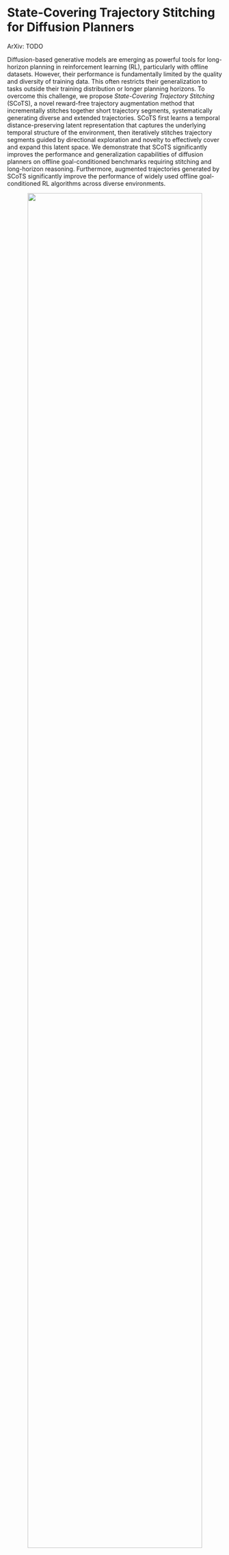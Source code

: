 # State-Covering Trajectory Stitching for Diffusion Planners

ArXiv: TODO

Diffusion-based generative models are emerging as powerful tools for long-horizon planning in reinforcement learning (RL), particularly with offline datasets. However, their performance is fundamentally limited by the quality and diversity of training data. This often restricts their generalization to tasks outside their training distribution or longer planning horizons. To overcome this challenge, we propose *State-Covering Trajectory Stitching* (SCoTS), a novel reward-free trajectory augmentation method that incrementally stitches together short trajectory segments, systematically generating diverse and extended trajectories. SCoTS first learns a temporal distance-preserving latent representation that captures the underlying temporal structure of the environment, then iteratively stitches trajectory segments guided by directional exploration and novelty to effectively cover and expand this latent space. We demonstrate that SCoTS significantly improves the performance and generalization capabilities of diffusion planners on offline goal-conditioned benchmarks requiring stitching and long-horizon reasoning. Furthermore, augmented trajectories generated by SCoTS significantly improve the performance of widely used offline goal-conditioned RL algorithms across diverse environments.

<p align='center'>
    <img src="assets/figure3.png" width=90%>
</p>

## Table of Contents

-   [Installation](#installation)
-   [Running Experiments](#running-experiments)
    -   [Diffusion Planning with SCoTS-Augmented Data (Sec 4.3)](#diffusion-planning-with-scots-augmented-data-sec-43)
    -   [Offline GCRL with SCoTS-Augmented Data (Sec 4.4)](#offline-gcrl-with-scots-augmented-data-sec-44)

---

## Installation

1.  **Create and activate a Conda environment:**
    We recommend using Python 3.9.
    ```bash
    conda create -n scots python=3.9
    conda activate scots
    ```

2.  **Install project dependencies:**
    This command installs the current project in editable mode and then installs dependencies from `requirements.txt`. Ensure `requirements.txt` is comprehensive.
    ```bash
    pip install -e .
    pip install -r requirements.txt
    ```

---

## Running Experiments

This section details how to reproduce the main experimental results presented in the paper.

### Diffusion Planning with SCoTS-Augmented Data (Sec 4.3)

This involves a pipeline of training several components:
*All scripts are assumed to be run from the root directory of this repository.*

1.  **Train Inverse Dynamics Model:**
    This model is used by SCoTS to predict actions for state-only stitched trajectories.
    ```bash
    bash scripts/invdyn.sh
    ```

2.  **Train Temporal Distance-Preserving Representation ($\phi$):**
    ```bash
    cd scripts/HILP
    # Train the JAX-based model
    bash hilp_ogbench.sh
    # Convert the trained JAX model to torch model
    bash hilp_jax2torch.sh
    cd ../.. # Return to the root directory
    ```

3.  **Train SCoTS Stitcher and Augment Data:**
    This step trains the diffusion-based stitcher component of SCoTS and then uses the complete SCoTS pipeline (trained $\phi$, stitcher, and inverse dynamics model) to generate the augmented dataset $\mathcal{D}_{\text{aug}}$.
    ```bash
    bash scripts/stitcher.sh
    ```
    Augmented datasets (e.g., `{env_name}_augmented.npz` and `{env_name}_augmented-val.npz`) will be saved, typically under a path like `results/stitcher_ogbench_H26/{env_name}/`.

4.  **Train Low-Level Controllers:**
    ```bash
    cd scripts/low_level_controller
    # Train JAX model
    bash gciql.sh
    # Convert JAX model to torch model
    bash gciql_jax2torch.sh

    # Train JAX model
    bash crl.sh
    # Convert JAX model to torch model
    bash crl_jax2torch.sh
    cd ../.. # Return to the root directory
    ```

5.  **Train and Evaluate Diffusion Planner (HD) with SCoTS-Augmented Data:**
    This step trains the Hierarchical Diffusion (HD) planner using the augmented dataset generated in Step 3.
    ```bash
    # Train the HD planner
    bash scripts/scots.sh
    # Evaluate the trained HD planner
    bash scripts/scots_eval.sh
    ```

---

### Offline GCRL with SCoTS-Augmented Data (Sec 4.4)

This section explains how to evaluate standard offline Goal-Conditioned Reinforcement Learning (GCRL) algorithms using datasets augmented by SCoTS.

**A. Baseline Performance (Without SCoTS Augmentation):**

To obtain the baseline performance of GCRL algorithms on the original (non-augmented) datasets, you can use the official OGBench implementation:
1.  Clone the OGBench repository:
    ```bash
    git clone https://github.com/seohongpark/ogbench.git
    cd ogbench
    ```
2.  Run experiments using their `impls/main.py` script as described in their documentation.

**B. Performance with SCoTS-Augmented Data:**

To train and evaluate GCRL algorithms on SCoTS-augmented data:

1.  **Prepare Augmented Data:**
    * After running Step 3 from the [Diffusion Planning with SCoTS-Augmented Data (Sec 4.3)](#diffusion-planning-with-scots-augmented-data-sec-43) section (i.e., `bash scripts/stitcher.sh`), your SCoTS-augmented data files (e.g., `{env_name}_augmented.npz` and `{env_name}_augmented-val.npz`) will be available, typically in a path like `results/stitcher_ogbench_H26/{env_name}/` within this (SCoTS) repository.
    * Navigate to the `impls` directory of your cloned OGBench repository (from step A.1 above).
    * Create a subdirectory for the augmented data:
        ```bash
        mkdir aug_data
        ```
    * For each environment you want to test (e.g., `pointmaze-medium-stitch-v0`), copy the corresponding `_augmented.npz` and `_augmented-val.npz` files from your SCoTS results directory into this `ogbench/impls/aug_data/` directory.

2.  **Use the Modified Training Script (`main_aug.py`):**
    Instead of the original `ogbench/impls/main.py`, you will use the following `main_aug.py` script. This script is modified to load the augmented datasets.
    * Save the code block below as `main_aug.py` inside the `ogbench/impls/` directory.

    ```python
    # main_aug.py
    import json
    import os
    import random
    import time
    import ogbench
    from ogbench.utils import load_dataset
    from collections import defaultdict
    from datetime import datetime

    import jax
    import numpy as np
    import tqdm
    import wandb
    from absl import app, flags
    from agents import agents
    from ml_collections import config_flags
    from utils.datasets import Dataset, GCDataset, HGCDataset
    from utils.env_utils import FrameStackWrapper # make_env_and_datasets
    from utils.evaluation import evaluate
    from utils.flax_utils import restore_agent, save_agent
    from utils.log_utils import CsvLogger, get_exp_name, get_flag_dict, get_wandb_video, setup_wandb

    FLAGS = flags.FLAGS

    flags.DEFINE_string('run_group', 'Debug', 'Run group.')
    flags.DEFINE_integer('seed', 0, 'Random seed.')
    flags.DEFINE_string('env_name', 'antmaze-large-navigate-v0', 'Environment (dataset) name.')
    flags.DEFINE_string('save_dir', 'exp_aug/', 'Save directory.')
    flags.DEFINE_string('restore_path', None, 'Restore path.')
    flags.DEFINE_integer('restore_epoch', None, 'Restore epoch.')

    flags.DEFINE_integer('train_steps', 1000000, 'Number of training steps.')
    flags.DEFINE_integer('log_interval', 5000, 'Logging interval.')
    flags.DEFINE_integer('eval_interval', 100000, 'Evaluation interval.')
    flags.DEFINE_integer('save_interval', 1000000, 'Saving interval.')

    flags.DEFINE_integer('eval_tasks', None, 'Number of tasks to evaluate (None for all).')
    flags.DEFINE_integer('eval_episodes', 20, 'Number of episodes for each task.')
    flags.DEFINE_float('eval_temperature', 0, 'Actor temperature for evaluation.')
    flags.DEFINE_float('eval_gaussian', None, 'Action Gaussian noise for evaluation.')
    flags.DEFINE_integer('video_episodes', 1, 'Number of video episodes for each task.')
    flags.DEFINE_integer('video_frame_skip', 3, 'Frame skip for videos.')
    flags.DEFINE_integer('eval_on_cpu', 1, 'Whether to evaluate on CPU.')

    # Add the aug_only flag
    flags.DEFINE_bool('aug_only', True, 'Whether to use only augmented data for training.')

    config_flags.DEFINE_config_file('agent', 'agents/gciql.py', lock_config=False)


    def make_env_and_datasets(dataset_name, aug_dataset_dir='./aug_data', frame_stack=None, aug_only=False):
        """Make OGBench environment and datasets.

        Args:
            dataset_name: Name of the dataset.
            frame_stack: Number of frames to stack.

        Returns:
            A tuple of the environment, training dataset, and validation dataset.
        """
        # Use compact dataset to save memory.
        env, train_dataset, val_dataset = ogbench.make_env_and_datasets(dataset_name, compact_dataset=True)

        # === aug ===
        ob_dtype = np.uint8 if ('visual' in dataset_name or 'powderworld' in dataset_name) else np.float32
        action_dtype = np.int32 if 'powderworld' in dataset_name else np.float32
        aug_train_dataset = load_dataset(
            os.path.join(aug_dataset_dir, f'{dataset_name}'+'_augmented.npz'),
            ob_dtype=ob_dtype,
            action_dtype=action_dtype,
            compact_dataset=True,
            add_info=False,
        )
        aug_val_dataset = load_dataset(
            os.path.join(aug_dataset_dir, f'{dataset_name}'+'_augmented-val.npz'),
            ob_dtype=ob_dtype,
            action_dtype=action_dtype,
            compact_dataset=True,
            add_info=False,
        )
        
        if aug_only:
            train_dataset = aug_train_dataset
            val_dataset = aug_val_dataset
        else:
            train_dataset = {
                key: np.concatenate([train_dataset[key], aug_train_dataset[key]], axis=0)
                for key in train_dataset.keys()
            }
            val_dataset = {
                key: np.concatenate([train_dataset[key], aug_train_dataset[key]], axis=0)
                for key in val_dataset.keys()
            }

        print(train_dataset['observations'].shape)

        train_dataset = Dataset.create(**train_dataset)
        val_dataset = Dataset.create(**val_dataset)

        if frame_stack is not None:
            env = FrameStackWrapper(env, frame_stack)

        env.reset()

        return env, train_dataset, val_dataset


    def main(_):
        config = FLAGS.agent

        run_name = f"{config['agent_name']}-{FLAGS.env_name}-aug_only_{FLAGS.aug_only}"
        # run_name += f'-{datetime.now().strftime("%Y%m%d_%H%M%S")}'
        setup_wandb(project='OGBench-aug', group=FLAGS.run_group, name=run_name)

        FLAGS.save_dir = os.path.join(FLAGS.save_dir, wandb.run.project, FLAGS.run_group, run_name)
        os.makedirs(FLAGS.save_dir, exist_ok=True)
        flag_dict = get_flag_dict()
        with open(os.path.join(FLAGS.save_dir, 'flags.json'), 'w') as f:
            json.dump(flag_dict, f)

        # Set up environment and dataset.
        env, train_dataset, val_dataset = make_env_and_datasets(
            FLAGS.env_name, frame_stack=config['frame_stack'],
            aug_only=FLAGS.aug_only
        )

        dataset_class = {
            'GCDataset': GCDataset,
            'HGCDataset': HGCDataset,
        }[config['dataset_class']]
        train_dataset = dataset_class(Dataset.create(**train_dataset), config)
        if val_dataset is not None:
            val_dataset = dataset_class(Dataset.create(**val_dataset), config)

        # Initialize agent.
        random.seed(FLAGS.seed)
        np.random.seed(FLAGS.seed)

        example_batch = train_dataset.sample(1)
        if config['discrete']:
            # Fill with the maximum action to let the agent know the action space size.
            example_batch['actions'] = np.full_like(example_batch['actions'], env.action_space.n - 1)

        agent_class = agents[config['agent_name']]
        agent = agent_class.create(
            FLAGS.seed,
            example_batch['observations'],
            example_batch['actions'],
            config,
        )

        # Restore agent.
        if FLAGS.restore_path is not None:
            agent = restore_agent(agent, FLAGS.restore_path, FLAGS.restore_epoch)

        # Train agent.
        train_logger = CsvLogger(os.path.join(FLAGS.save_dir, 'train.csv'))
        eval_logger = CsvLogger(os.path.join(FLAGS.save_dir, 'eval.csv'))
        first_time = time.time()
        last_time = time.time()
        for i in tqdm.tqdm(range(1, FLAGS.train_steps + 1), smoothing=0.1, dynamic_ncols=True):
            # Update agent.
            batch = train_dataset.sample(config['batch_size'])
            agent, update_info = agent.update(batch)

            # Log metrics.
            if i % FLAGS.log_interval == 0:
                train_metrics = {f'training/{k}': v for k, v in update_info.items()}
                if val_dataset is not None:
                    val_batch = val_dataset.sample(config['batch_size'])
                    _, val_info = agent.total_loss(val_batch, grad_params=None)
                    train_metrics.update({f'validation/{k}': v for k, v in val_info.items()})
                train_metrics['time/epoch_time'] = (time.time() - last_time) / FLAGS.log_interval
                train_metrics['time/total_time'] = time.time() - first_time
                last_time = time.time()
                wandb.log(train_metrics, step=i)
                train_logger.log(train_metrics, step=i)

            # Evaluate agent.
            if i == 1 or i % FLAGS.eval_interval == 0:
                if FLAGS.eval_on_cpu:
                    eval_agent = jax.device_put(agent, device=jax.devices('cpu')[0])
                else:
                    eval_agent = agent
                renders = []
                eval_metrics = {}
                overall_metrics = defaultdict(list)
                task_infos = env.unwrapped.task_infos if hasattr(env.unwrapped, 'task_infos') else env.task_infos
                num_tasks = FLAGS.eval_tasks if FLAGS.eval_tasks is not None else len(task_infos)
                for task_id in tqdm.trange(1, num_tasks + 1):
                    task_name = task_infos[task_id - 1]['task_name']
                    eval_info, trajs, cur_renders = evaluate(
                        agent=eval_agent,
                        env=env,
                        task_id=task_id,
                        config=config,
                        num_eval_episodes=FLAGS.eval_episodes,
                        num_video_episodes=FLAGS.video_episodes,
                        video_frame_skip=FLAGS.video_frame_skip,
                        eval_temperature=FLAGS.eval_temperature,
                        eval_gaussian=FLAGS.eval_gaussian,
                    )
                    renders.extend(cur_renders)
                    metric_names = ['success']
                    eval_metrics.update(
                        {f'evaluation/{task_name}_{k}': v for k, v in eval_info.items() if k in metric_names}
                    )
                    for k, v in eval_info.items():
                        if k in metric_names:
                            overall_metrics[k].append(v)
                for k, v in overall_metrics.items():
                    eval_metrics[f'evaluation/overall_{k}'] = np.mean(v)

                if FLAGS.video_episodes > 0:
                    video = get_wandb_video(renders=renders, n_cols=num_tasks)
                    eval_metrics['video'] = video

                wandb.log(eval_metrics, step=i)
                eval_logger.log(eval_metrics, step=i)

            # Save agent.
            if i % FLAGS.save_interval == 0:
                save_agent(agent, FLAGS.save_dir, i)

        train_logger.close()
        eval_logger.close()


    if __name__ == '__main__':
        app.run(main)
    ```

3.  **Run the Experiment:**
    Navigate to the `ogbench/impls/` directory (where you saved `main_aug.py` and placed the `aug_data` folder) and run the script `main_aug.py`.
